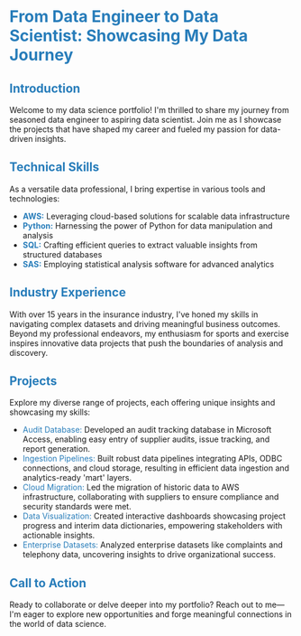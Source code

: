 # <span style="color: #287dba">From Data Engineer to Data Scientist: Showcasing My Data Journey</span>

## <span style="color: #287dba">Introduction</span>
Welcome to my data science portfolio! I'm thrilled to share my journey from seasoned data engineer to aspiring data scientist. Join me as I showcase the projects that have shaped my career and fueled my passion for data-driven insights.

## <span style="color: #287dba">Technical Skills</span>
As a versatile data professional, I bring expertise in various tools and technologies:
- <span style="color: #287dba">**AWS:**</span> Leveraging cloud-based solutions for scalable data infrastructure
- <span style="color: #287dba">**Python:**</span> Harnessing the power of Python for data manipulation and analysis
- <span style="color: #287dba">**SQL:**</span> Crafting efficient queries to extract valuable insights from structured databases
- <span style="color: #287dba">**SAS:**</span> Employing statistical analysis software for advanced analytics

## <span style="color: #287dba">Industry Experience</span>
With over 15 years in the insurance industry, I've honed my skills in navigating complex datasets and driving meaningful business outcomes. Beyond my professional endeavors, my enthusiasm for sports and exercise inspires innovative data projects that push the boundaries of analysis and discovery.

## <span style="color: #287dba">Projects</span>
Explore my diverse range of projects, each offering unique insights and showcasing my skills:
- <span style="color: #287dba">Audit Database:</span> Developed an audit tracking database in Microsoft Access, enabling easy entry of supplier audits, issue tracking, and report generation.
- <span style="color: #287dba">Ingestion Pipelines:</span> Built robust data pipelines integrating APIs, ODBC connections, and cloud storage, resulting in efficient data ingestion and analytics-ready 'mart' layers.
- <span style="color: #287dba">Cloud Migration:</span> Led the migration of historic data to AWS infrastructure, collaborating with suppliers to ensure compliance and security standards were met.
- <span style="color: #287dba">Data Visualization:</span> Created interactive dashboards showcasing project progress and interim data dictionaries, empowering stakeholders with actionable insights.
- <span style="color: #287dba">Enterprise Datasets:</span> Analyzed enterprise datasets like complaints and telephony data, uncovering insights to drive organizational success.

## <span style="color: #287dba">Call to Action</span>
Ready to collaborate or delve deeper into my portfolio? Reach out to me—I'm eager to explore new opportunities and forge meaningful connections in the world of data science.